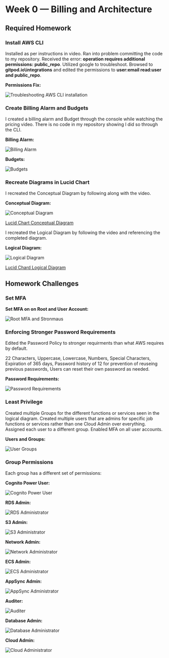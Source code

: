 # Week 0 — Billing and Architecture

## Required Homework

### Install AWS CLI

Installed as per instructions in video. Ran into problem committing the code to my repository. 
Received the error: **operation requires additional permissions: public_repo**.
Utilized google to troubleshoot. Browsed to **gitpod.io\integrations** and edited
the permissions to **user:email read:user and public_repo**.

**Permissions Fix:**

![Troubleshooting AWS CLI installation](assets/Week-0-GitPod-Troubleshooting.png)


### Create Billing Alarm and Budgets

I created a billing alarm and Budget through the console while watching the pricing video. 
There is no code in my repository showing I did so through the CLI.

**Billing Alarm:**

![Billing Alarm](assets/Week-0-Billing-Alarm.PNG)


**Budgets:**

![Budgets](assets/Week-0-Budgets.PNG)


### Recreate Diagrams in Lucid Chart

I recreated the Conceptual Diagram by following along with the video.

**Conceptual Diagram:**

![Conceptual Diagram](assets/Week-0-Conceptual-Diagram.PNG)

[Lucid Chart Conceptual Diagram](https://lucid.app/lucidchart/a9a05af5-60d4-492d-9d25-3ff40d236923/edit?viewport_loc=-580%2C-1447%2C2219%2C1065%2C0_0&invitationId=inv_76f9777f-030a-450d-86bd-8905a6f4068d)


I recreated the Logical Diagram by following the video and referencing the completed diagram.

**Logical Diagram:**

![Logical Diagram](assets/Week-0-Logical-Diagram.PNG)

[Lucid Chard Logical Diagram](https://lucid.app/lucidchart/50860a83-52e8-4057-863b-bc07229a27d4/edit?viewport_loc=-223%2C143%2C2219%2C1065%2C0_0&invitationId=inv_c6b4c1db-f29f-41b9-bac7-f8f545777fa2)


## Homework Challenges

### Set MFA

**Set MFA on on Root and User Account:**

![Root MFA and Stronmaus](assets/Week-0-IAM-MFA.PNG)


### Enforcing Stronger Password Requirements

Edited the Password Policy to stronger requirments than what AWS requires by default.

22 Characters, Uppercase, Lowercase, Numbers, Special Characters, Expiration of 365 days, 
Password history of 12 for prevention of reuseing previous passwords, Users can reset their own password as needed.

**Password Requirements:**

![Password Requirements](assets/Week-0-Password-Requirements.PNG)


### Least Privilege

Created multiple Groups for the different functions or services seen in the logical diagram.
Created multiple users that are admins for specific job functions or services
rather than one Cloud Admin over everything. 
Assigned each user to a different group.
Enabled MFA on all user accounts.

**Users and Groups:**

![User Groups](assets/Week-0-Users.PNG)


### Group Permissions

Each group has a different set of permissions:

**Cognito Power User:**

![Cognito Power User](assets/Week-0-CognitoPU.PNG)


**RDS Admin:**

![RDS Administrator](assets/Week-0-RDS-Admin.PNG)


**S3 Admin:**

![S3 Administrator](assets/Week-0-S3-Admin.PNG)


**Network Admin:**

![Network Administrator](assets/Week-0-Network-Admin.PNG)


**ECS Admin:**

![ECS Administrator](assets/Week-0-ECS-Admin.PNG)


**AppSync Admin:**

![AppSync Administrator](assets/Week-0-AppSync-Admin.PNG)


**Auditer:**

![Auditer](assets/Week-0-Auditer.PNG)


**Database Admin:**

![Database Administrator](assets/Week-0-DB-Admin.PNG)


**Cloud Admin:**

![Cloud Administrator](assets/Week-0-Cloud-Admin.PNG)

